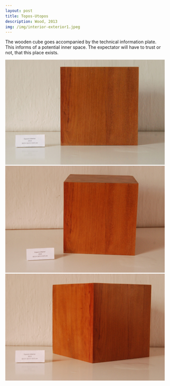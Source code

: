 ```yaml
---
layout: post
title: Topos-Utopos
description: Wood, 2013
img: /img/interior-exterior1.jpeg
---
```


The wooden cube goes accompanied by the technical information plate. This informs of a potential inner space. The expectator will have to trust or not, that this place exists.


<div class="img_row">
  <img class="col three" src="/img/interior-exterior1.jpeg"/>
</div>
<div class="img_row">
  <img class="col three" src="/img/interior-exterior2.jpeg"/>
</div>
<div class="img_row">
  <img class="col three" src="/img/interior-exterior3.jpeg"/>
</div>
<div class="col three caption">
</div>
